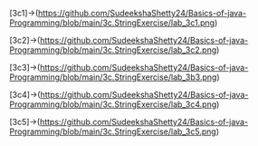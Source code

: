 [3c1]->(https://github.com/SudeekshaShetty24/Basics-of-java-Programming/blob/main/3c.StringExercise/lab_3c1.png)

[3c2]->(https://github.com/SudeekshaShetty24/Basics-of-java-Programming/blob/main/3c.StringExercise/lab_3c2.png)

[3c3]->(https://github.com/SudeekshaShetty24/Basics-of-java-Programming/blob/main/3c.StringExercise/lab_3b3.png)

[3c4]->(https://github.com/SudeekshaShetty24/Basics-of-java-Programming/blob/main/3c.StringExercise/lab_3c4.png)

[3c5]->(https://github.com/SudeekshaShetty24/Basics-of-java-Programming/blob/main/3c.StringExercise/lab_3c5.png)
